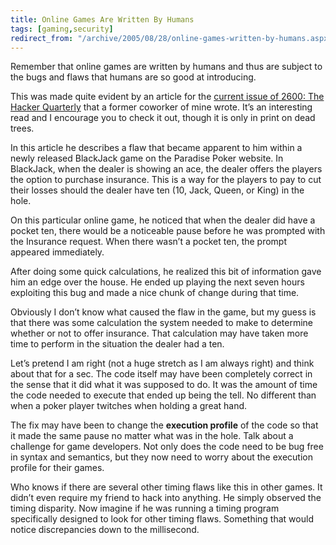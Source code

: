 ```yaml
---
title: Online Games Are Written By Humans
tags: [gaming,security]
redirect_from: "/archive/2005/08/28/online-games-written-by-humans.aspx/"
---
```


Remember that online games are written by humans and thus are subject to
the bugs and flaws that humans are so good at introducing.

This was made quite evident by an article for the [current issue of
2600: The Hacker Quarterly](http://store.2600.com/summer2005.html) that
a former coworker of mine wrote. It’s an interesting read and I
encourage you to check it out, though it is only in print on dead trees.

In this article he describes a flaw that became apparent to him within a
newly released BlackJack game on the Paradise Poker website. In
BlackJack, when the dealer is showing an ace, the dealer offers the
players the option to purchase insurance. This is a way for the players
to pay to cut their losses should the dealer have ten (10, Jack, Queen,
or King) in the hole.

On this particular online game, he noticed that when the dealer did have
a pocket ten, there would be a noticeable pause before he was prompted
with the Insurance request. When there wasn’t a pocket ten, the prompt
appeared immediately.

After doing some quick calculations, he realized this bit of information
gave him an edge over the house. He ended up playing the next seven
hours exploiting this bug and made a nice chunk of change during that
time.

Obviously I don’t know what caused the flaw in the game, but my guess is
that there was some calculation the system needed to make to determine
whether or not to offer insurance. That calculation may have taken more
time to perform in the situation the dealer had a ten.

Let’s pretend I am right (not a huge stretch as I am always right) and
think about that for a sec. The code itself may have been completely
correct in the sense that it did what it was supposed to do. It was the
amount of time the code needed to execute that ended up being the tell.
No different than when a poker player twitches when holding a great
hand.

The fix may have been to change the **execution profile** of the code so
that it made the same pause no matter what was in the hole. Talk about a
challenge for game developers. Not only does the code need to be bug
free in syntax and semantics, but they now need to worry about the
execution profile for their games.

Who knows if there are several other timing flaws like this in other
games. It didn’t even require my friend to hack into anything. He simply
observed the timing disparity. Now imagine if he was running a timing
program specifically designed to look for other timing flaws. Something
that would notice discrepancies down to the millisecond.

